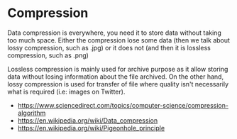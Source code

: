 # Compression

Data compression is everywhere, you need it to store data without taking too much space.
Either the compression lose some data (then we talk about lossy compression, such as .jpg) or it does not (and then it is lossless compression, such as .png)

Lossless compression is mainly used for archive purpose as it allow storing data without losing information about the file archived. On the other hand, lossy compression is used for transfer of file where quality isn't necessarily what is required (i.e: images on Twitter).

* <https://www.sciencedirect.com/topics/computer-science/compression-algorithm>
* <https://en.wikipedia.org/wiki/Data_compression>
* <https://en.wikipedia.org/wiki/Pigeonhole_principle>

